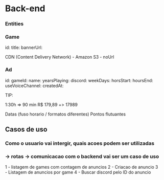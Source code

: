 # Back-end

### Entities

### Game

id:
title:
bannerUrl:

CDN (Content Delivery Network) - Amazon S3 - noUrl

### Ad

id:
gameId:
name:
yearsPlaying:
discord:
weekDays:
horsStart:
hoursEnd:
useVoiceChannel:
createdAt:

TIP:

1:30h => 90 min
R$ 179,89 +> 17989

Datas (fuso horario / formatos diferentes)
Pontos flutuantes

## Casos de uso

### Como o usuario vai intergir, quais acoes podem ser utilizadas

### -> rotas -> comunicacao com o backend vai ser um caso de uso

1 - listagem de games com contagem de anuncios
2 - Criacao de anuncio
3 - Listagem de anuncios por game
4 - Buscar discord pelo ID do anuncio
